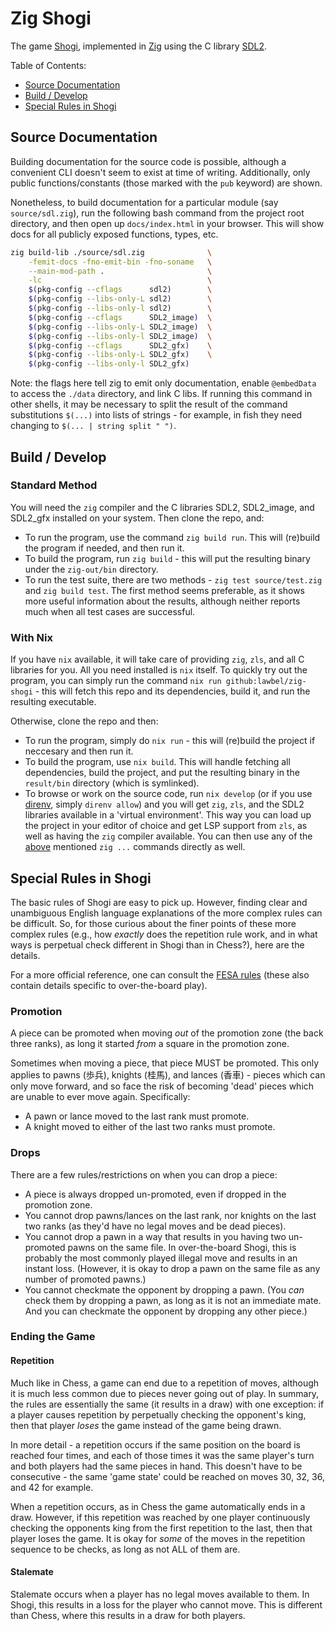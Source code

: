 # Zig Shogi

The game [Shogi][shogi], implemented in [Zig][zig] using the C
library [SDL2][sdl2].

Table of Contents:

- [Source Documentation](#source-documentation)
- [Build / Develop](#build--develop)
- [Special Rules in Shogi](#special-rules-in-shogi)

## Source Documentation

Building documentation for the source code is possible, although a convenient
CLI doesn't seem to exist at time of writing. Additionally, only public
functions/constants (those marked with the `pub` keyword) are shown.

Nonetheless, to build documentation for a particular module (say
`source/sdl.zig`), run the following bash command from the project root
directory, and then open up `docs/index.html` in your browser. This will show
docs for all publicly exposed functions, types, etc.

```sh
zig build-lib ./source/sdl.zig              \
    -femit-docs -fno-emit-bin -fno-soname   \
    --main-mod-path .                       \
    -lc                                     \
    $(pkg-config --cflags      sdl2)        \
    $(pkg-config --libs-only-L sdl2)        \
    $(pkg-config --libs-only-l sdl2)        \
    $(pkg-config --cflags      SDL2_image)  \
    $(pkg-config --libs-only-L SDL2_image)  \
    $(pkg-config --libs-only-l SDL2_image)  \
    $(pkg-config --cflags      SDL2_gfx)    \
    $(pkg-config --libs-only-L SDL2_gfx)    \
    $(pkg-config --libs-only-l SDL2_gfx)
```

Note: the flags here tell zig to emit only documentation, enable `@embedData`
to access the `./data` directory, and link C libs. If running this command in
other shells, it may be necessary to split the result of the command
substitutions `$(...)` into lists of strings - for example, in fish they need
changing to `$(... | string split " ")`.

## Build / Develop

### Standard Method

You will need the `zig` compiler and the C libraries SDL2, SDL2_image, and
SDL2_gfx installed on your system. Then clone the repo, and:

- To run the program, use the command `zig build run`. This will (re)build
  the program if needed, and then run it.
- To build the program, run `zig build` - this will put the resulting binary
  under the `zig-out/bin` directory.
- To run the test suite, there are two methods - `zig test source/test.zig`
  and `zig build test`. The first method seems preferable, as it shows more
  useful information about the results, although neither reports much when all
  test cases are successful.

### With Nix

If you have `nix` available, it will take care of providing `zig`, `zls`, and
all C libraries for you. All you need installed is `nix` itself. To quickly try
out the program, you can simply run the
command `nix run github:lawbel/zig-shogi` - this will fetch this repo and its
dependencies, build it, and run the resulting executable.

Otherwise, clone the repo and then:

- To run the program, simply do `nix run` - this will (re)build the
  project if neccesary and then run it.
- To build the program, use `nix build`. This will handle fetching all
  dependencies, build the project, and put the resulting binary in the
  `result/bin` directory (which is symlinked).
- To browse or work on the source code, run `nix develop` (or if you use
  [direnv][direnv], simply `direnv allow`) and you will get `zig`, `zls`, and
  the SDL2 libraries available in a 'virtual environment'. This way you can
  load up the project in your editor of choice and get LSP support from `zls`,
  as well as having the `zig` compiler available. You can then use any of
  the [above](#standard-method) mentioned `zig ...` commands directly as well.

## Special Rules in Shogi

The basic rules of Shogi are easy to pick up. However, finding clear and
unambiguous English language explanations of the more complex rules can be
difficult. So, for those curious about the finer points of these more complex
rules (e.g., how *exactly* does the repetition rule work, and in what ways is
perpetual check different in Shogi than in Chess?), here are the details.

For a more official reference, one can consult the [FESA rules][fesa-rules]
(these also contain details specific to over-the-board play).

### Promotion

A piece can be promoted when moving *out* of the promotion zone (the back three
ranks), as long it started *from* a square in the promotion zone.

Sometimes when moving a piece, that piece MUST be promoted. This only applies
to pawns (歩兵), knights (桂馬), and lances (香車) - pieces which can only move
forward, and so face the risk of becoming 'dead' pieces which are unable to
ever move again. Specifically:

- A pawn or lance moved to the last rank must promote.
- A knight moved to either of the last two ranks must promote.

### Drops

There are a few rules/restrictions on when you can drop a piece:

- A piece is always dropped un-promoted, even if dropped in the promotion zone.
- You cannot drop pawns/lances on the last rank, nor knights on the last two
  ranks (as they'd have no legal moves and be dead pieces).
- You cannot drop a pawn in a way that results in you having two un-promoted
  pawns on the same file. In over-the-board Shogi, this is probably the most
  commonly played illegal move and results in an instant loss. (However, it is
  okay to drop a pawn on the same file as any number of promoted pawns.)
- You cannot checkmate the opponent by dropping a pawn. (You *can* check them
  by dropping a pawn, as long as it is not an immediate mate. And you can
  checkmate the opponent by dropping any other piece.)

### Ending the Game

#### Repetition

Much like in Chess, a game can end due to a repetition of moves, although it is
much less common due to pieces never going out of play. In summary, the rules
are essentially the same (it results in a draw) with one exception: if a player
causes repetition by perpetually checking the opponent's king, then that player
*loses* the game instead of the game being drawn.

In more detail - a repetition occurs if the same position on the board is
reached four times, and each of those times it was the same player's turn and
both players had the same pieces in hand. This doesn't have to be
consecutive - the same 'game state' could be reached on moves 30, 32, 36,
and 42 for example.

When a repetition occurs, as in Chess the game automatically ends in a draw.
However, if this repetition was reached by one player continuously checking
the opponents king from the first repetition to the last, then that player
loses the game. It is okay for *some* of the moves in the repetition sequence
to be checks, as long as not ALL of them are.

#### Stalemate

Stalemate occurs when a player has no legal moves available to them. In Shogi,
this results in a loss for the player who cannot move. This is different than
Chess, where this results in a draw for both players.

[direnv]: https://direnv.net
[sdl2]: https://www.libsdl.org
[shogi]: https://en.wikipedia.org/wiki/Shogi
[zig]: https://ziglang.org
[fesa-rules]: https://fesashogi.eu/pdf/FESA%20rules.pdf

